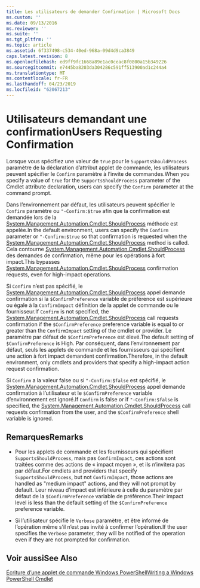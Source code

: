 ```yaml
---
title: Les utilisateurs de demander Confirmation | Microsoft Docs
ms.custom: ''
ms.date: 09/13/2016
ms.reviewer: ''
ms.suite: ''
ms.tgt_pltfrm: ''
ms.topic: article
ms.assetid: 6f337498-c534-40ed-968a-09d4d9ca3849
caps.latest.revision: 8
ms.openlocfilehash: ed9ff9fc1668a89e1ac0ceac8f0800a15b349226
ms.sourcegitcommit: e7445ba8203da304286c591ff513900ad1c244a4
ms.translationtype: MT
ms.contentlocale: fr-FR
ms.lasthandoff: 04/23/2019
ms.locfileid: "62067213"
---
```

# <a name="users-requesting-confirmation"></a><span data-ttu-id="6a794-102">Utilisateurs demandant une confirmation</span><span class="sxs-lookup"><span data-stu-id="6a794-102">Users Requesting Confirmation</span></span>

<span data-ttu-id="6a794-103">Lorsque vous spécifiez une valeur de `true` pour le `SupportsShouldProcess` paramètre de la déclaration d’attribut applet de commande, les utilisateurs peuvent spécifier le `Confirm` paramètre à l’invite de commandes.</span><span class="sxs-lookup"><span data-stu-id="6a794-103">When you specify a value of `true` for the `SupportsShouldProcess` parameter of the Cmdlet attribute declaration, users can specify the `Confirm` parameter at the command prompt.</span></span>

<span data-ttu-id="6a794-104">Dans l’environnement par défaut, les utilisateurs peuvent spécifier le `Confirm` paramètre ou `"-Confirm:$true` afin que la confirmation est demandée lors de la [System.Management.Automation.Cmdlet.ShouldProcess](/dotnet/api/System.Management.Automation.Cmdlet.ShouldProcess) méthode est appelée.</span><span class="sxs-lookup"><span data-stu-id="6a794-104">In the default environment, users can specify the `Confirm` parameter or `"-Confirm:$true` so that confirmation is requested when the [System.Management.Automation.Cmdlet.ShouldProcess](/dotnet/api/System.Management.Automation.Cmdlet.ShouldProcess) method is called.</span></span> <span data-ttu-id="6a794-105">Cela contourne [System.Management.Automation.Cmdlet.ShouldProcess](/dotnet/api/System.Management.Automation.Cmdlet.ShouldProcess) des demandes de confirmation, même pour les opérations à fort impact.</span><span class="sxs-lookup"><span data-stu-id="6a794-105">This bypasses [System.Management.Automation.Cmdlet.ShouldProcess](/dotnet/api/System.Management.Automation.Cmdlet.ShouldProcess) confirmation requests, even for high-impact operations.</span></span>

<span data-ttu-id="6a794-106">Si `Confirm` n’est pas spécifié, le [System.Management.Automation.Cmdlet.ShouldProcess](/dotnet/api/System.Management.Automation.Cmdlet.ShouldProcess) appel demande confirmation si la `$ConfirmPreference` variable de préférence est supérieure ou égale à la `ConfirmImpact` définition de la applet de commande ou le fournisseur.</span><span class="sxs-lookup"><span data-stu-id="6a794-106">If `Confirm` is not specified, the [System.Management.Automation.Cmdlet.ShouldProcess](/dotnet/api/System.Management.Automation.Cmdlet.ShouldProcess) call requests confirmation if the `$ConfirmPreference` preference variable is equal to or greater than the `ConfirmImpact` setting of the cmdlet or provider.</span></span> <span data-ttu-id="6a794-107">Le paramètre par défaut de `$ConfirmPreference` est élevé.</span><span class="sxs-lookup"><span data-stu-id="6a794-107">The default setting of `$ConfirmPreference` is High.</span></span> <span data-ttu-id="6a794-108">Par conséquent, dans l’environnement par défaut, seuls les applets de commande et les fournisseurs qui spécifient une action à fort impact demandent confirmation.</span><span class="sxs-lookup"><span data-stu-id="6a794-108">Therefore, in the default environment, only cmdlets and providers that specify a high-impact action request confirmation.</span></span>

<span data-ttu-id="6a794-109">Si `Confirm` a la valeur false ou si `"-Confirm:$false` est spécifié, le [System.Management.Automation.Cmdlet.ShouldProcess](/dotnet/api/System.Management.Automation.Cmdlet.ShouldProcess) appel demande confirmation à l’utilisateur et le `$ConfirmPreference` variable d’environnement est ignoré.</span><span class="sxs-lookup"><span data-stu-id="6a794-109">If `Confirm` is false or if `"-Confirm:$false` is specified, the [System.Management.Automation.Cmdlet.ShouldProcess](/dotnet/api/System.Management.Automation.Cmdlet.ShouldProcess) call requests confirmation from the user, and the `$ConfirmPreference` shell variable is ignored.</span></span>

## <a name="remarks"></a><span data-ttu-id="6a794-110">Remarques</span><span class="sxs-lookup"><span data-stu-id="6a794-110">Remarks</span></span>

- <span data-ttu-id="6a794-111">Pour les applets de commande et les fournisseurs qui spécifient `SupportsShouldProcess`, mais pas `ConfirmImpact`, ces actions sont traitées comme des actions de « impact moyen », et ils n’invitera pas par défaut.</span><span class="sxs-lookup"><span data-stu-id="6a794-111">For cmdlets and providers that specify `SupportsShouldProcess`, but not `ConfirmImpact`, those actions are handled as "medium impact" actions, and they will not prompt by default.</span></span> <span data-ttu-id="6a794-112">Leur niveau d’impact est inférieure à celle du paramètre par défaut de la `$ConfirmPreference` variable de préférence.</span><span class="sxs-lookup"><span data-stu-id="6a794-112">Their impact level is less than the default setting of the `$ConfirmPreference` preference variable.</span></span>

- <span data-ttu-id="6a794-113">Si l’utilisateur spécifie le `Verbose` paramètre, et être informé de l’opération même s’il n’est pas invité à confirmer l’opération.</span><span class="sxs-lookup"><span data-stu-id="6a794-113">If the user specifies the `Verbose` parameter, they will be notified of the operation even if they are not prompted for confirmation.</span></span>

## <a name="see-also"></a><span data-ttu-id="6a794-114">Voir aussi</span><span class="sxs-lookup"><span data-stu-id="6a794-114">See Also</span></span>

[<span data-ttu-id="6a794-115">Écriture d’une applet de commande Windows PowerShell</span><span class="sxs-lookup"><span data-stu-id="6a794-115">Writing a Windows PowerShell Cmdlet</span></span>](./writing-a-windows-powershell-cmdlet.md)
